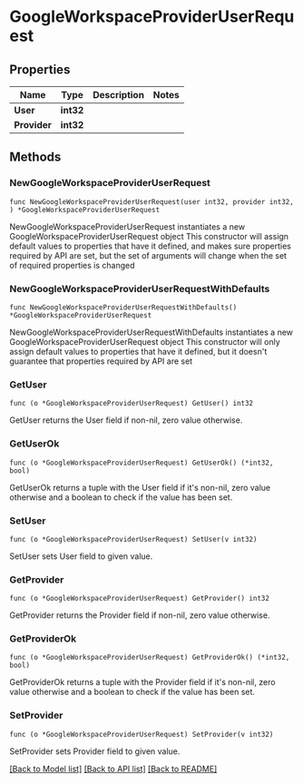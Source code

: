# GoogleWorkspaceProviderUserRequest

## Properties

Name | Type | Description | Notes
------------ | ------------- | ------------- | -------------
**User** | **int32** |  | 
**Provider** | **int32** |  | 

## Methods

### NewGoogleWorkspaceProviderUserRequest

`func NewGoogleWorkspaceProviderUserRequest(user int32, provider int32, ) *GoogleWorkspaceProviderUserRequest`

NewGoogleWorkspaceProviderUserRequest instantiates a new GoogleWorkspaceProviderUserRequest object
This constructor will assign default values to properties that have it defined,
and makes sure properties required by API are set, but the set of arguments
will change when the set of required properties is changed

### NewGoogleWorkspaceProviderUserRequestWithDefaults

`func NewGoogleWorkspaceProviderUserRequestWithDefaults() *GoogleWorkspaceProviderUserRequest`

NewGoogleWorkspaceProviderUserRequestWithDefaults instantiates a new GoogleWorkspaceProviderUserRequest object
This constructor will only assign default values to properties that have it defined,
but it doesn't guarantee that properties required by API are set

### GetUser

`func (o *GoogleWorkspaceProviderUserRequest) GetUser() int32`

GetUser returns the User field if non-nil, zero value otherwise.

### GetUserOk

`func (o *GoogleWorkspaceProviderUserRequest) GetUserOk() (*int32, bool)`

GetUserOk returns a tuple with the User field if it's non-nil, zero value otherwise
and a boolean to check if the value has been set.

### SetUser

`func (o *GoogleWorkspaceProviderUserRequest) SetUser(v int32)`

SetUser sets User field to given value.


### GetProvider

`func (o *GoogleWorkspaceProviderUserRequest) GetProvider() int32`

GetProvider returns the Provider field if non-nil, zero value otherwise.

### GetProviderOk

`func (o *GoogleWorkspaceProviderUserRequest) GetProviderOk() (*int32, bool)`

GetProviderOk returns a tuple with the Provider field if it's non-nil, zero value otherwise
and a boolean to check if the value has been set.

### SetProvider

`func (o *GoogleWorkspaceProviderUserRequest) SetProvider(v int32)`

SetProvider sets Provider field to given value.



[[Back to Model list]](../README.md#documentation-for-models) [[Back to API list]](../README.md#documentation-for-api-endpoints) [[Back to README]](../README.md)



